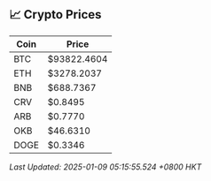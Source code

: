 ## 📈 Crypto Prices

| Coin | Price |
| ---- | ----- |
| BTC | $93822.4604 |
| ETH | $3278.2037 |
| BNB | $688.7367 |
| CRV | $0.8495 |
| ARB | $0.7770 |
| OKB | $46.6310 |
| DOGE | $0.3346 |

_Last Updated: 2025-01-09 05:15:55.524 +0800 HKT_